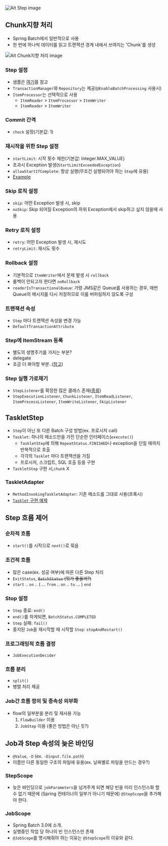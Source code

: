 ![Alt Step image](https://docs.spring.io/spring-batch/4.0.x/reference/html/images/step.png)

## Chunk지향 처리

- Spring Batch에서 일반적으로 사용
- 한 번에 하나씩 데이터를 읽고 트랜잭션 경계 내에서 쓰여지는 'Chunk'를 생성

![Alt Chunk지향 처리 image](https://docs.spring.io/spring-batch/4.0.x/reference/html/images/chunk-oriented-processing.png)

### Step 설정

- 샘플은 [여기](https://docs.spring.io/spring-batch/4.0.x/reference/html/step.html#configuringAStep)를 참고
- `TransactionManager`와 `Repository`는 제공(`@EnableBatchProcessing` 사용시)
- `ItemProcessor`는 선택적으로 사용
    - `ItemReader` > `ItemProcessor` > `ItemWriter`
    - `ItemReader` > `ItemWriter`

### Commit 간격

- `chuck` 설정(기본값: 1)

### 재시작을 위한 Step 설정

- `startLimit`: 시작 횟수 제한(기본값: Integer.MAX_VALUE)
- 초과시 Exception 발생(`StartLimitExceededException`)
- `allowStartIfComplete`: 항상 실행(무조건 실행되어야 하는 `Step`에 유용)
- [Example](https://docs.spring.io/spring-batch/4.0.x/reference/html/step.html#stepRestartExample)

### Skip 로직 설정

- `skip`: 어떤 Exception 발생 시, skip
- `noSkip`: Skip 되어질 Exception의 하위 Exception에서 skip하고 싶지 않을때 사용

### Retry 로직 설정

- `retry`: 어떤 Exception 발생 시, 재시도
- `retryLimit`: 재시도 횟수

### Rollback 설정

- 기본적으로 `ItemWriter`에서 문제 발생 시  `rollback`
- 롤백이 안되고자 한다면 `noRollback`
- `readerIsTransactionalQueue`: 가령 JMS같은 Queue를 사용하는 경우, 매번 Queue의 메시지를 다시 저장하므로 이를 버퍼링하지 않도록 구성

### 트랜잭션 속성

- `Step` 마다 트랜잭션 속성을 변경 가능
- `DefaultTransactionAttribute`

### Step에 ItemStream 등록

- 별도의 생명주기를 가지는 부분?
- delegate
- 조금 더 봐야할 부분..([참고](https://docs.spring.io/spring-batch/4.0.x/reference/html/step.html#registeringItemStreams))

### Step 실행 가로채기

- `StepListener`를 확장한 많은 클래스 존재([종류](https://docs.spring.io/spring-batch/4.0.x/reference/html/step.html#interceptingStepExecution))
- `StepExecutionListener`, `ChunkListener`, `ItemReadListener`, `ItemProcessListener`, `ItemWriteListener`, `SkipListener`

## TaskletStep

- `Step`이 아닌 또 다른 Batch 구성 방법(ex. 프로시저 call)
- `Tasklet`: 하나의 메소드만을 가진 단순한 인터페이스(`execute()`)
    - `TaskletStep`에 의해 `RepeatStatus.FINISHED`나 exception을 던질 때까지 반복적으로 호출
    - 각각의 `Tasklet` 마다 트랜잭션을 가짐
    - 프로시저, 스크립트, SQL 호출 등을 구현
- `TaskletStep` 구현 시,`chunk` X

### TaskletAdapter

- `MethodInvokingTaskletAdapter`: 기존 메소드를 그대로 사용(프록시)
- [`Tasklet` 구현 예제](https://docs.spring.io/spring-batch/4.0.x/reference/html/step.html#exampleTaskletImplementation)

## Step 흐름 제어

### 순차적 흐름

- `start()`를 시작으로 `next()`로 묶음

### 조건적 흐름

- 많은 case(ex. 성공 여부)에 따른 다른 Step 처리
- `ExitStatus`, ~~`BatchStatus` (뭐가 좋을까?)~~
- `start` .. `on` .. ( ... `from` .. `on` .. `to` ... ) `end`

### Stop 설정

- `Step` 종료: `end()`
- `end()`를 하게되면, `BatchStatus.COMPLETED`
- `Step` 실패: `fail()`
- 중지된 `Job`을 재시작할 때 시작할 `Step`: `stopAndRestart()`

### 프로그래밍적 흐름 결정

- `JobExecutionDecider`

### 흐름 분리

- `split()`
- 병렬 처리 제공

### Job간 흐름 정의 및 종속성 외부화

- flow의 일부분을 분리 및 재사용 가능
    1. `FlowBuilder` 이용
    2. `JobStep` 이용 (좋은 방법은 아닌 듯?)

## Job과 Step 속성의 늦은 바인딩

- `@Value`, `-D` (ex. `-Dinput.file.path`)
- 이름만 다른 동일한 구조의 파일에 유용(ex. 날짜별로 파일을 만드는 경우?)

### StepScope

- 늦은 바인딩으로 `jobParameters`을 넘겨주게 되면 해당 빈을 미리 인스턴스화 할 수 없기 때문에 (Spring 컨테이너의 일부가 아니기 때문에) `@StepScope`을 추가해야 한다. 

### JobScope

- Spring Batch 3.0에 소개.
- 실행중인 작업 당 하나의 빈 인스턴스만 존재
- `@JobScope`를 명시해줘야 하는 이유는 `@StepScope`의 이유와 같다.
